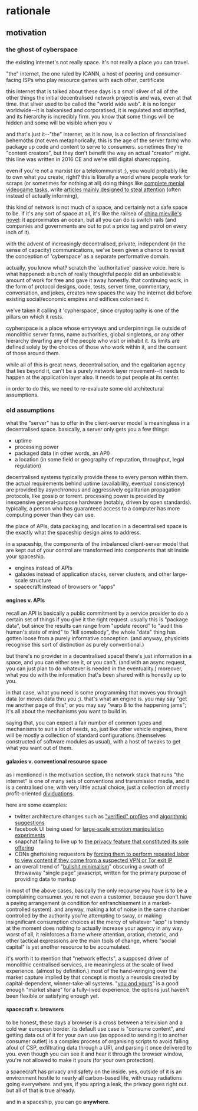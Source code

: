 # rationale

## motivation

### the ghost of cyberspace

the existing internet's not really space. it's not really a place you can
travel.

"the" internet, the one ruled by ICANN, a host of peering and consumer-facing ISPs  who play
resource games with each other, certificate 

this internet that is talked about these days is a small sliver of all of the
other things the initial decentralised network project is and was, even at that
time. that sliver used to be called the "world wide web". it is no longer
worldwide--it is balkanised and corporatised, it is regulated and stratified,
and its hierarchy is incredibly firm. you know that some things will be hidden
and some will be visible when you v

and that's just it--"the" internet, as it is now, is a collection of
financialised behemoths (not even metaphorically, this is the age of the server
farm) who package up code and content to serve to consumers. sometimes they're
"content creators", but they don't benefit the way an actual "creator"
might. this line was written in 2016 CE and we're still digital sharecropping.

even if you're not a marxist (or a telekommunist ;), you would probably like to
own what you create, right? this is literally a world where people work for
scraps (or sometimes for nothing at all) doing things like
[complete menial videogame tasks](), write
[articles mainly designed to steal attention](http://www.theguardian.com/media/2016/apr/10/twitter-ev-williams-medium-content-fast-food)
(often instead of actually informing),

this kind of network is not much of a space, and certainly not a safe space to
be. if it's any sort of space at all, it's like the railsea of
[china mieville's novel](https://en.wikipedia.org/wiki/Railsea): it approximates
an ocean, but all you can do is switch rails (and companies and governments are
out to put a price tag and patrol on every inch of it).

with the advent of increasingly decentralised, private, independent (in the
sense of capacity) communications, we've been given a chance to revisit the
conception of 'cyberspace' as a separate performative domain.

actually, you know what? scratch the 'authoritative' passive voice. here is what
happened: a bunch of really thoughtful people did an unbelievable amount of work
for free and gave it away honestly. that continuing work, in the form of
protocol designs, code, tests, server time, commentary, conversation, and jokes,
creates new spaces the way the internet did before existing social/economic
empires and edifices colonised it.

we've taken it calling it 'cypherspace', since cryptography is one of the
pillars on which it rests.

cypherspace is a place whose entryways and underpinnings lie outside of
monolithic server farms, name authorities, global singletons, or any other
hierarchy dwarfing any of the people who visit or inhabit it. its limits are
defined solely by the choices of those who work within it, and the consent of
those around them.

while all of this is great news, decentralisation, and the egalitarian agency
that lies beyond it, can't be a purely network layer movement--it needs to
happen at the application layer also. it needs to put people at its center.


in order to do this, we need to re-evaluate some old architectural assumptions.


### old assumptions

what the "server" has to offer in the client-server model is meaningless in a
decentralised space. basically, a server only gets you a few things:

- uptime
- processing power
- packaged data (in other words, an API)
- a location (in some field or geography of reputation, throughput, legal
  regulation)

decentralised systems typically provide these to every person within them. the
actual requirements behind uptime (availability, eventual consistency) are
provided by asynchronous and aggressively egalitarian propagation protocols,
like gossip or torrent. processing power is provided by inexpensive
general-purpose hardware (notably, driven by open standards). typically, a
person who has guaranteed access to a computer has more computing power than
they can use.

the place of APIs, data packaging, and location in a decentralised space is the
exactly what the spaceship design aims to address.

in a spaceship, the components of the imbalanced client-server model that are
kept out of your control are transformed into components that sit inside your
spaceship.

- engines instead of APIs
- galaxies instead of application stacks, server clusters, and other large-scale
  structure
- spacecraft instead of browsers or "apps"

#### engines v. APIs

recall an API is basically a public commitment by a service provider to do a
certain set of things if you give it the right request. usually this is "package
data", but since the results can range from "update record" to "audit this
human's state of mind" to "kill somebody", the whole "data" thing has gotten
loose from a purely informative conception. (and anyway, physicists recognise
this sort of distinction as purely conventional.)

but there's no provider in a decentralised space! there's just information in a
space, and you can either see it, or you can't. (and with an async request, you
can just plan to do whatever is needed in the eventuality.) moreover, what you
do with the information that's been shared with is honestly up to you.

in that case, what you need is some programming that moves you through data (or
moves data thru you ;). that's what an engine is. you may say "get me another
page of this", or you may say "warp 8 to the happening jams"; it's all about the
mechanisms you want to build in.

saying that, you can expect a fair number of common types and mechanisms to suit
a lot of needs, so, just like other vehicle engines, there will be mostly a
collection of standard configurations (themselves constructed of software
modules as usual), with a host of tweaks to get what you want out of them.


#### galaxies v. conventional resource space

as i mentioned in the motivation section, the network stack that runs "the
internet" is one of many sets of conventions and transmission media, and it is a
centralised one, with very little actual choice, just a collection of mostly
profit-oriented [dividuations](http://p2pfoundation.net/Dividuation).

here are some examples:

- twitter architecture changes such as
  ["verified" profiles](http://anildash.com/2013/03/what-its-like-being-verified-on-twitter.html)
  and
  [algorithmic suggestions](http://www.forbes.com/sites/theopriestley/2016/02/06/twitters-algorithmic-timeline-switch-is-all-your-own-fault/#796e152331b6)
- facebook UI being used for
  [large-scale emotion manipulation experiments](https://www.theguardian.com/technology/2014/jun/30/facebook-emotion-study-breached-ethical-guidelines-researchers-say)
- snapchat failing to live up to
  [the privacy feature that constituted its sole offering](http://www.networkworld.com/article/2999980/security/snapchat-now-has-the-rights-to-store-and-share-selfies-taken-via-the-app.html)
- CDNs ghettoising requestors by
  [forcing them to perform repeated labor to view content if they come from a suspected VPN or Tor exit IP](https://trac.torproject.org/projects/tor/ticket/18361)
- an overall trend of
  "[bullshit minimalism](http://idlewords.com/talks/website_obesity.htm)"
  obscuring a swath of throwaway "single page" javascript, written for the
  primary purpose of providing data to markup

in most of the above cases, basically the only recourse you have is to be a
complaining consumer. you're not even a customer, because you don't have a
paying arrangement (a condition for enfranchisement in a market-controlled
system). and anyway, making a lot of noise in the same chamber controlled by the
authority you're attempting to sway, or making insignificant consumption choices
at the mercy of whatever "app" is trendy at the moment does nothing to actually
increase your agency in any way. worst of all, it reinforces a frame where
attention, oration, rhetoric, and other tactical expressions are the main tools
of change, where "social capital" is yet another resource to be accumulated.

it's worth it to mention that "network effects", a supposed driver of monolithic
centralised services, are meaningless at the scale of lived experience. (almost
by definition.) most of the hand-wringing over the market capture implied by
that concept is mostly a neurosis created by capital-dependent, winner-take-all
systems. "[you and yours](https://en.wikipedia.org/wiki/Friend_of_a_friend)" is
a good enough "market share" for a fully-lived experience. the options just
haven't been flexible or satisfying enough yet.


#### spacecraft v. browsers

to be honest, these days a browser is a cross between a television and a cold
war european border. its default use case is "consume content", and getting data
out of it for your own use (as opposed to sending it to another consumer outlet)
is a complex process of organising scripts to avoid falling afoul of CSP,
exfiltrating data through a URI, and parsing it once delivered to you. even
though you can see it and hear it through the browser window, you're not allowed
to make it yours (for your own protection).

a spacecraft has privacy and safety on the inside. yes, outside of it is an
environment hostile to nearly all carbon-based life, with crazy radiations going
everywhere. and yes, if you spring a leak, the privacy goes right out. but all
of that is true already.

and in a spaceship, you can go **anywhere**.
